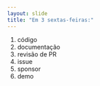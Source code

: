 ```yaml
---
layout: slide
title: "Em 3 sextas-feiras:"
---
```


1. código
1. documentação
1. revisão de PR
1. issue
1. sponsor
1. demo
